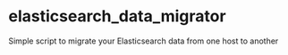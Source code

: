 # elasticsearch_data_migrator
Simple script to migrate your Elasticsearch data from one host to another
